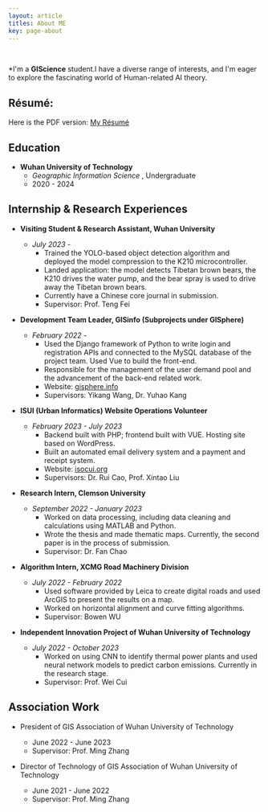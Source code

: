 ```yaml
---
layout: article
titles: About ME
key: page-about
---
```

<br>

  *I'm a **GIScience** student.I have a diverse range of interests, and I'm eager to explore the fascinating world of Human-related AI theory.<br>



## Résumé:
Here is the PDF version: [My Résumé](/Pengyu-CV.pdf)
<br>

## Education
- **Wuhan University of Technology**
  - *Geographic Information Science* , Undergraduate
  - 2020 - 2024

## Internship & Research Experiences

- **Visiting Student & Research Assistant, Wuhan University**
  - *July 2023 -*
    - Trained the YOLO-based object detection algorithm and deployed the model compression to the K210 microcontroller.
    - Landed application: the model detects Tibetan brown bears, the K210 drives the water pump, and the bear spray is used to drive away the Tibetan brown bears.
    - Currently have a Chinese core journal in submission.
    - Supervisor: Prof. Teng Fei
 
- **Development Team Leader, GISinfo (Subprojects under GISphere)**
  - *February 2022 -*
    - Used the Django framework of Python to write login and registration APIs and connected to the MySQL database of the project team. Used Vue to build the front-end.
    - Responsible for the management of the user demand pool and the advancement of the back-end related work.
    - Website: [gisphere.info](https://gisphere.info)
    - Supervisors: Yikang Wang, Dr. Yuhao Kang

- **ISUI (Urban Informatics) Website Operations Volunteer**
  - *February 2023 - July 2023*
    - Backend built with PHP; frontend built with VUE. Hosting site based on WordPress.
    - Built an automated email delivery system and a payment and receipt system.
    - Website: [isocui.org](https://isocui.org)
    - Supervisors: Dr. Rui Cao, Prof. Xintao Liu

- **Research Intern, Clemson University**
  - *September 2022 - January 2023*
    - Worked on data processing, including data cleaning and calculations using MATLAB and Python.
    - Wrote the thesis and made thematic maps. Currently, the second paper is in the process of submission.
    - Supervisor: Dr. Fan Chao

- **Algorithm Intern, XCMG Road Machinery Division**
  - *July 2022 - February 2022*
    - Used software provided by Leica to create digital roads and used ArcGIS to present the results on a map.
    - Worked on horizontal alignment and curve fitting algorithms.
    - Supervisor: Bowen WU

- **Independent Innovation Project of Wuhan University of Technology**
  - *July 2022 - October 2023*
    - Worked on using CNN to identify thermal power plants and used neural network models to predict carbon emissions. Currently in the research stage.
    - Supervisor: Prof. Wei Cui

## Association Work

- President of GIS Association of Wuhan University of Technology
  - June 2022 - June 2023
  - Supervisor: Prof. Ming Zhang

- Director of Technology of GIS Association of Wuhan University of Technology
  - June 2021 - June 2022
  - Supervisor: Prof. Ming Zhang
